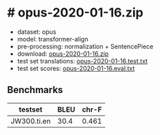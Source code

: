 # # opus-2020-01-16.zip

* dataset: opus
* model: transformer-align
* pre-processing: normalization + SentencePiece
* download: [opus-2020-01-16.zip](https://object.pouta.csc.fi/OPUS-MT-models/ti-en/opus-2020-01-16.zip)
* test set translations: [opus-2020-01-16.test.txt](https://object.pouta.csc.fi/OPUS-MT-models/ti-en/opus-2020-01-16.test.txt)
* test set scores: [opus-2020-01-16.eval.txt](https://object.pouta.csc.fi/OPUS-MT-models/ti-en/opus-2020-01-16.eval.txt)

## Benchmarks

| testset               | BLEU  | chr-F |
|-----------------------|-------|-------|
| JW300.ti.en 	| 30.4 	| 0.461 |


